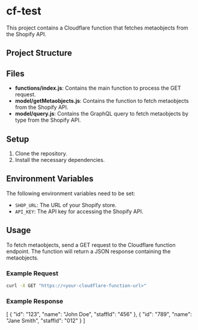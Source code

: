 # cf-test

This project contains a Cloudflare function that fetches metaobjects from the Shopify API.

## Project Structure

## Files

- **functions/index.js**: Contains the main function to process the GET request.
- **model/getMetaobjects.js**: Contains the function to fetch metaobjects from the Shopify API.
- **model/query.js**: Contains the GraphQL query to fetch metaobjects by type from the Shopify API.

## Setup

1. Clone the repository.
2. Install the necessary dependencies.

## Environment Variables

The following environment variables need to be set:

- `SHOP_URL`: The URL of your Shopify store.
- `API_KEY`: The API key for accessing the Shopify API.

## Usage

To fetch metaobjects, send a GET request to the Cloudflare function endpoint. The function will return a JSON response containing the metaobjects.

### Example Request

```sh
curl -X GET "https://<your-cloudflare-function-url>"
```

### Example Response

[
{
"id": "123",
"name": "John Doe",
"staffId": "456"
},
{
"id": "789",
"name": "Jane Smith",
"staffId": "012"
}
]
